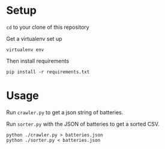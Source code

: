 # Setup

`cd` to your clone of this repository

Get a virtualenv set up

    virtualenv env

Then install requirements

    pip install -r requirements.txt


# Usage

Run `crawler.py` to get a json string of batteries.

Run `sorter.py` with the JSON of batteries to get a sorted CSV.

    python ./crawler.py > batteries.json
    python ./sorter.py < batteries.json

